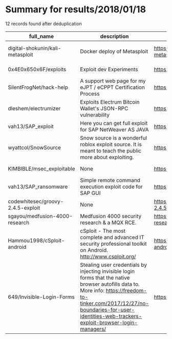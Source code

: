 
# Summary for results/2018/01/18
    
12 records found after deduplication

| full_name | description | html_url | matched_list | matched_count | pushed_at | size | stargazers_count | language | forks_count | vul_ids |
|-----------------------------------|--------------------------------------------------------------------------------------------------------------------------------------------------------------------------------------------------------------------------------------------|------------------------------------------------------|--------------------------------------|-----------------|---------------------------|--------|--------------------|------------|---------------|-----------|
| digital-shokunin/kali-metasploit | Docker deploy of Metasploit | https://github.com/digital-shokunin/kali-metasploit | ['metasploit module OR payload'] | 1 | 2018-01-18 01:50:58+00:00 | 10 | 0 | Shell | 0 | [] |
| 0x4E0x650x6F/exploits | Exploit dev Experiments | https://github.com/0x4E0x650x6F/exploits | ['exploit'] | 1 | 2018-01-18 23:30:17+00:00 | 33 | 3 | Python | 0 | [] |
| SilentFrogNet/hack-help | A support web page for my eJPT / eCPPT Certification Process | https://github.com/SilentFrogNet/hack-help | ['exploit'] | 1 | 2018-01-18 16:58:01+00:00 | 98 | 11 | PHP | 3 | [] |
| dleshem/electrumizer | Exploits Electrum Bitcoin Wallet's JSON-RPC vulnerability | https://github.com/dleshem/electrumizer | ['exploit'] | 1 | 2018-01-18 14:50:42+00:00 | 14 | 8 | JavaScript | 2 | [] |
| vah13/SAP_exploit | Here you can get full exploit for SAP NetWeaver AS JAVA | https://github.com/vah13/SAP_exploit | ['exploit'] | 1 | 2018-01-18 05:52:01+00:00 | 1884 | 64 | Python | 24 | [] |
| wyattcol/SnowSource | Snow source is a wonderful roblox exploit source. It is meant to teach the public more about exploiting. | https://github.com/wyattcol/SnowSource | ['exploit'] | 1 | 2018-01-18 01:04:11+00:00 | 1 | 0 | | 0 | [] |
| KIMBIBLE/msec_exploitable | None | https://github.com/KIMBIBLE/msec_exploitable | ['exploit'] | 1 | 2018-01-18 06:00:25+00:00 | 0 | 0 | | 0 | [] |
| vah13/SAP_ransomware | Simple remote command execution exploit code for SAP GUI | https://github.com/vah13/SAP_ransomware | ['exploit', 'remote code execution'] | 2 | 2018-01-18 12:20:40+00:00 | 2937 | 9 | | 3 | [] |
| codewhitesec/groovy-2.4.5-exploit | None | https://github.com/codewhitesec/groovy-2.4.5-exploit | ['exploit'] | 1 | 2018-01-18 15:34:42+00:00 | 7 | 8 | Java | 4 | [] |
| sgayou/medfusion-4000-research | Medfusion 4000 security research & a MQX RCE. | https://github.com/sgayou/medfusion-4000-research | ['rce'] | 1 | 2018-01-18 14:00:34+00:00 | 10535 | 333 | Python | 35 | [] |
| Hammou1998/cSploit-android | cSploit - The most complete and advanced IT security professional toolkit on Android. http://www.csploit.org/ | https://github.com/Hammou1998/cSploit-android | ['sploit'] | 1 | 2018-01-18 14:56:19+00:00 | 35842 | 0 | Java | 0 | [] |
| 649/Invisible-Login-Forms | Stealing user credentials by injecting invisible login forms that the native browser autofills data to. More info: https://freedom-to-tinker.com/2017/12/27/no-boundaries-for-user-identities-web-trackers-exploit-browser-login-managers/ | https://github.com/649/Invisible-Login-Forms | ['exploit'] | 1 | 2018-01-18 23:47:09+00:00 | 109 | 8 | HTML | 10 | [] |
